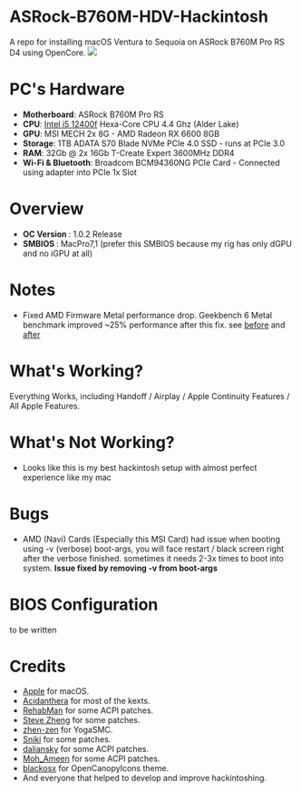 # ASRock-B760M-HDV-Hackintosh

A repo for installing macOS Ventura to Sequoia on ASRock B760M Pro RS D4 using OpenCore.
![](Images/Screenshot.png)

# PC's Hardware 
- <b>Motherboard</b>:  ASRock B760M Pro RS
- <b>CPU</b>: [Intel i5 12400f](https://www.intel.co.id/content/www/id/id/products/sku/134587/intel-core-i512400f-processor-18m-cache-up-to-4-40-ghz/specifications.html) Hexa-Core CPU 4.4 Ghz (Alder Lake)
- <b>GPU</b>: MSI MECH 2x 8G - AMD Radeon RX 6600 8GB
- <b>Storage</b>: 1TB ADATA S70 Blade NVMe PCIe 4.0 SSD - runs at PCIe 3.0
- <b>RAM</b>: 32Gb @ 2x 16Gb T-Create Expert 3600MHz DDR4 
- <b>Wi-Fi & Bluetooth</b>: Broadcom BCM94360NG PCIe Card - Connected using adapter into PCIe 1x Slot

# Overview
- <b>OC Version </b>: 1.0.2 Release
- <b>SMBIOS </b>: MacPro7,1 (prefer this SMBIOS because my rig has only dGPU and no iGPU at all)

# Notes
- Fixed AMD Firmware Metal performance drop. Geekbench 6 Metal benchmark improved ~25% performance after this fix. see [before](https://browser.geekbench.com/v6/compute/1804628) and [after](https://browser.geekbench.com/v6/compute/3105699)

# What's Working?
Everything Works, including Handoff / Airplay / Apple Continuity Features / All Apple Features.

# What's Not Working?
- Looks like this is my best hackintosh setup with almost perfect experience like my mac

# Bugs

- AMD (Navi) Cards (Especially this MSI Card) had issue when booting using -v (verbose) boot-args, you will face restart / black screen right after the verbose finished. sometimes it needs 2-3x times to boot into system. **Issue fixed by removing -v from boot-args**

# BIOS Configuration
to be written

# Credits
- [Apple](https://www.apple.com) for macOS.
- [Acidanthera](https://github.com/acidanthera) for most of the kexts.
- [RehabMan](https://github.com/RehabMan) for some ACPI patches.
- [Steve Zheng](https://github.com/stevezhengshiqi) for some patches.
- [zhen-zen](https://github.com/zhen-zen) for YogaSMC.
- [Sniki](https://github.com/Sniki) for some patches.
- [daliansky](https://github.com/daliansky) for some ACPI patches.
- [Moh_Ameen](https://github.com/ameenjuz) for some ACPI patches.
- [blackosx](https://github.com/blackosx/OpenCanopyIcons) for OpenCanopyIcons theme.
- And everyone that helped to develop and improve hackintoshing.
